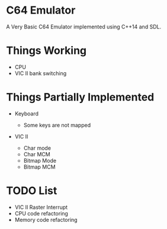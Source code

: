 # C64 Emulator
A Very Basic C64 Emulator implemented using C++14 and SDL.


# Things Working

* CPU
* VIC II bank switching

# Things Partially Implemented

* Keyboard 
	* Some keys are not mapped

* VIC II
	* Char mode
	* Char MCM
	* Bitmap Mode
	* Bitmap MCM

# TODO List

* VIC II Raster Interrupt
* CPU code refactoring
* Memory code refactoring
